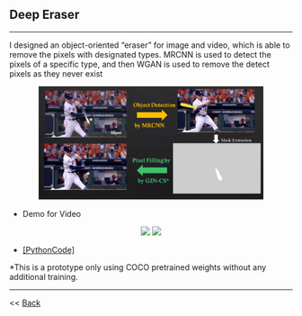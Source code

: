 ## Deep Eraser
--------------

I designed an object-oriented “eraser” for image and video, which is able to remove the pixels with designated types. MRCNN is used to detect the pixels of a specific type, and then WGAN is used to remove the detect pixels as they never exist

<p align="center"><img src="../figures/Slide3.PNG" width="400" class="inline"/></p>

- Demo for Video
<p align="center">
<img src="../figures/clip1_borded.gif" width="250" class="inline"/>
<img src="../figures/clip1_erased.gif" width="250" class="inline"/></p>

- [[PythonCode]](https://github.com/Xiaoyang-Rebecca/DeepEraser)


*This is a prototype only using COCO pretrained weights without any additional training.

---
<< [Back](../)